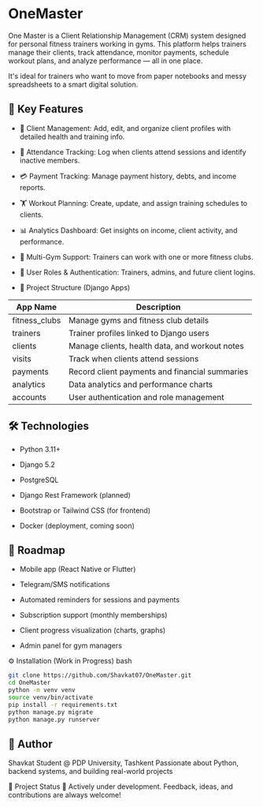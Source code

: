 # OneMaster
One Master is a Client Relationship Management (CRM) system designed for personal fitness trainers working in gyms. This platform helps trainers manage their clients, track attendance, monitor payments, schedule workout plans, and analyze performance — all in one place.

It's ideal for trainers who want to move from paper notebooks and messy spreadsheets to a smart digital solution.

## 🚀 Key Features
 - 👥 Client Management: Add, edit, and organize client profiles with detailed health and training info.

 - 📆 Attendance Tracking: Log when clients attend sessions and identify inactive members.

 - 💳 Payment Tracking: Manage payment history, debts, and income reports.

 - 🏋️ Workout Planning: Create, update, and assign training schedules to clients.

 - 📊 Analytics Dashboard: Get insights on income, client activity, and performance.

 - 🏢 Multi-Gym Support: Trainers can work with one or more fitness clubs.

 - 🔐 User Roles & Authentication: Trainers, admins, and future client logins.

 - 🧩 Project Structure (Django Apps)

| App Name      | Description                                    |                                    
|---------------|------------------------------------------------| 
| fitness_clubs | Manage gyms and fitness club details           |
| trainers      | Trainer profiles linked to Django users        |
| clients       | Manage clients, health data, and workout notes |
| visits        | Track when clients attend sessions             |
| payments      | Record client payments and financial summaries |
| analytics     | Data analytics and performance charts          |
| accounts      | User authentication and role management        |

## 🛠️ Technologies

  - Python 3.11+

  - Django 5.2

  - PostgreSQL

  - Django Rest Framework (planned)

  - Bootstrap or Tailwind CSS (for frontend)

  - Docker (deployment, coming soon)

## 🔮 Roadmap
 
 - Mobile app (React Native or Flutter)

 - Telegram/SMS notifications

 - Automated reminders for sessions and payments

 - Subscription support (monthly memberships)

 - Client progress visualization (charts, graphs)

 - Admin panel for gym managers

⚙️ Installation (Work in Progress)
bash

```bash
git clone https://github.com/Shavkat07/OneMaster.git
cd OneMaster
python -m venv venv
source venv/bin/activate
pip install -r requirements.txt
python manage.py migrate
python manage.py runserver
```
## 🤝 Author
Shavkat
Student @ PDP University, Tashkent
Passionate about Python, backend systems, and building real-world projects

📌 Project Status
🚧 Actively under development.
Feedback, ideas, and contributions are always welcome!

